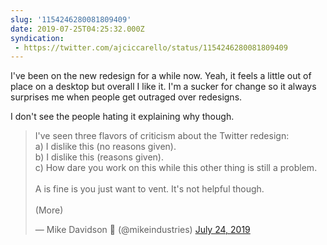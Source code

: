 ```yaml
---
slug: '1154246280081809409'
date: 2019-07-25T04:25:32.000Z
syndication:
 - https://twitter.com/ajciccarello/status/1154246280081809409
---
```


I've been on the new redesign for a while now. Yeah, it feels a little out of place on a desktop but overall I like it. I'm a sucker for change so it always surprises me when people get outraged over redesigns.

I don't see the people hating it explaining why though. <blockquote class="twitter-tweet"><p lang="en" dir="ltr">I&#39;ve seen three flavors of criticism about the Twitter redesign:<br>a) I dislike this (no reasons given).<br>b) I dislike this (reasons given).<br>c) How dare you work on this while this other thing is still a problem.<br><br>A is fine is you just want to vent. It&#39;s not helpful though.<br><br>(More)</p>&mdash; Mike Davidson 📴 (@mikeindustries) <a href="https://twitter.com/mikeindustries/status/1154175805259431941?ref_src=twsrc%5Etfw">July 24, 2019</a></blockquote>


<script async src="https://platform.twitter.com/widgets.js" charset="utf-8"></script>
